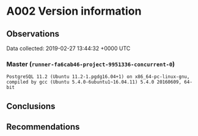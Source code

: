 # A002 Version information #

## Observations ##
Data collected: 2019-02-27 13:44:32 +0000 UTC  


### Master (`runner-fa6cab46-project-9951336-concurrent-0`) ###

```
PostgreSQL 11.2 (Ubuntu 11.2-1.pgdg16.04+1) on x86_64-pc-linux-gnu, compiled by gcc (Ubuntu 5.4.0-6ubuntu1~16.04.11) 5.4.0 20160609, 64-bit
```





## Conclusions ##


## Recommendations ##

